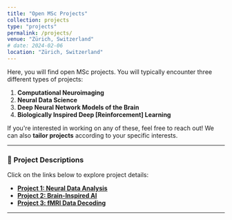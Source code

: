 ```yaml
---
title: "Open MSc Projects"
collection: projects
type: "projects"
permalink: /projects/
venue: "Zürich, Switzerland"
# date: 2024-02-06
location: "Zürich, Switzerland"
---
```

Here, you will find open MSc projects. You will typically encounter three different types of projects:

1. **Computational Neuroimaging**
2. **Neural Data Science**
3. **Deep Neural Network Models of the Brain**
4. **Biologically Inspired Deep [Reinforcement] Learning**

If you're interested in working on any of these, feel free to reach out! We can also **tailor projects** according to your specific interests.

---

### 🔗 **Project Descriptions**
Click on the links below to explore project details:

- **[Project 1: Neural Data Analysis](#)**  
- **[Project 2: Brain-Inspired AI](#)**  
- **[Project 3: fMRI Data Decoding](#)**  

---
